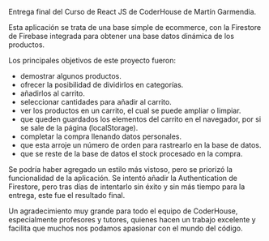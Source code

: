 Entrega final del Curso de React JS de CoderHouse de Martín Garmendia.

Esta aplicación se trata de una base simple de ecommerce, con la Firestore de Firebase integrada para obtener una base datos dinámica de los productos.

Los principales objetivos de este proyecto fueron:

- demostrar algunos productos.
- ofrecer la posibilidad de dividirlos en categorías.
- añadirlos al carrito.
- seleccionar cantidades para añadir al carrito.
- ver los productos en un carrito, el cual se puede ampliar o limpiar.
- que queden guardados los elementos del carrito en el navegador, por si se sale de la página (localStorage).
- completar la compra llenando datos personales.
- que esta arroje un número de orden para rastrearlo en la base de datos.
- que se reste de la base de datos el stock procesado en la compra.

Se podría haber agregado un estilo más vistoso, pero se priorizó la funcionalidad de la aplicación. Se intentó añadir la Authentication de Firestore, pero tras días de intentarlo sin éxito y sin más tiempo para la entrega, este fue el resultado final.

Un agradecimiento muy grande para todo el equipo de CoderHouse, especialmente profesores y tutores, quienes hacen un trabajo excelente y facilita que muchos nos podamos apasionar con el mundo del código.
